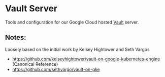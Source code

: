 # Vault Server

Tools and configuration for our Google Cloud hosted [Vault](https://vaultproject.io) server.

## Notes:

Loosely based on the initial work by Kelsey Hightower and Seth Vargos

- https://github.com/kelseyhightower/vault-on-google-kubernetes-engine (Canonical Reference)
- https://github.com/sethvargo/vault-on-gke